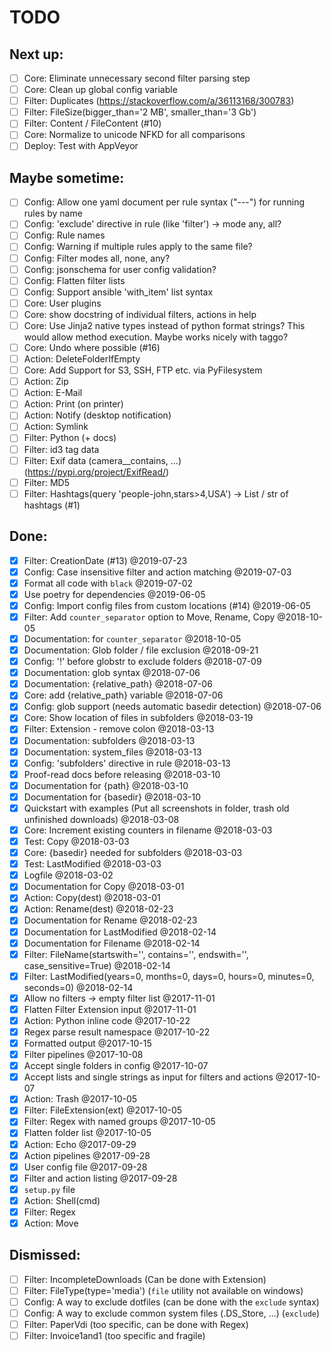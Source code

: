 # TODO

## Next up:
- [ ] Core: Eliminate unnecessary second filter parsing step
- [ ] Core: Clean up global config variable
- [ ] Filter: Duplicates (https://stackoverflow.com/a/36113168/300783)
- [ ] Filter: FileSize(bigger_than='2 MB', smaller_than='3 Gb')
- [ ] Filter: Content / FileContent (#10)
- [ ] Core: Normalize to unicode NFKD for all comparisons
- [ ] Deploy: Test with AppVeyor

## Maybe sometime:
- [ ] Config: Allow one yaml document per rule syntax ("---") for running rules by name
- [ ] Config: 'exclude' directive in rule (like 'filter') -> mode any, all?
- [ ] Config: Rule names
- [ ] Config: Warning if multiple rules apply to the same file?
- [ ] Config: Filter modes all, none, any?
- [ ] Config: jsonschema for user config validation?
- [ ] Config: Flatten filter lists
- [ ] Config: Support ansible 'with_item' list syntax
- [ ] Core: User plugins
- [ ] Core: show docstring of individual filters, actions in help
- [ ] Core: Use Jinja2 native types instead of python format strings?
            This would allow method execution. Maybe works nicely with taggo?
- [ ] Core: Undo where possible (#16)
- [ ] Action: DeleteFolderIfEmpty
- [ ] Core: Add Support for S3, SSH, FTP etc. via PyFilesystem
- [ ] Action: Zip
- [ ] Action: E-Mail
- [ ] Action: Print (on printer)
- [ ] Action: Notify (desktop notification)
- [ ] Action: Symlink
- [ ] Filter: Python (+ docs)
- [ ] Filter: id3 tag data
- [ ] Filter: Exif data (camera__contains, ...) (https://pypi.org/project/ExifRead/)
- [ ] Filter: MD5
- [ ] Filter: Hashtags(query 'people-john,stars>4,USA') -> List / str of hashtags (#1)

## Done:
- [x] Filter: CreationDate (#13)  @2019-07-23
- [x] Config: Case insensitive filter and action matching  @2019-07-03
- [x] Format all code with `black`  @2019-07-02
- [x] Use poetry for dependencies  @2019-06-05
- [x] Config: Import config files from custom locations (#14)  @2019-06-05
- [x] Filter: Add `counter_separator` option to Move, Rename, Copy  @2018-10-05
- [x] Documentation: for `counter_separator`  @2018-10-05
- [x] Documentation: Glob folder / file exclusion  @2018-09-21
- [x] Config: '!' before globstr to exclude folders  @2018-07-09
- [x] Documentation: glob syntax  @2018-07-06
- [x] Documentation: {relative_path}  @2018-07-06
- [x] Core: add {relative_path} variable  @2018-07-06
- [x] Config: glob support (needs automatic basedir detection)  @2018-07-06
- [x] Core: Show location of files in subfolders  @2018-03-19
- [x] Filter: Extension - remove colon  @2018-03-13
- [x] Documentation: subfolders  @2018-03-13
- [x] Documentation: system_files  @2018-03-13
- [x] Config: 'subfolders' directive in rule  @2018-03-13
- [x] Proof-read docs before releasing  @2018-03-10
- [x] Documentation for {path}  @2018-03-10
- [x] Documentation for {basedir}  @2018-03-10
- [x] Quickstart with examples (Put all screenshots in folder, trash old unfinished downloads)  @2018-03-08
- [x] Core: Increment existing counters in filename  @2018-03-03
- [x] Test: Copy  @2018-03-03
- [x] Core: {basedir} needed for subfolders  @2018-03-03
- [x] Test: LastModified  @2018-03-03
- [x] Logfile  @2018-03-02
- [x] Documentation for Copy  @2018-03-01
- [x] Action: Copy(dest)  @2018-03-01
- [x] Action: Rename(dest)  @2018-02-23
- [x] Documentation for Rename  @2018-02-23
- [x] Documentation for LastModified @2018-02-14
- [x] Documentation for Filename @2018-02-14
- [x] Filter: FileName(startswith='', contains='', endswith='', case_sensitive=True) @2018-02-14
- [x] Filter: LastModified(years=0, months=0, days=0, hours=0, minutes=0, seconds=0) @2018-02-14
- [x] Allow no filters -> empty filter list @2017-11-01
- [x] Flatten Filter Extension input @2017-11-01
- [x] Action: Python inline code @2017-10-22
- [x] Regex parse result namespace @2017-10-22
- [x] Formatted output @2017-10-15
- [x] Filter pipelines @2017-10-08
- [x] Accept single folders in config @2017-10-07
- [x] Accept lists and single strings as input for filters and actions @2017-10-07
- [x] Action: Trash @2017-10-05
- [x] Filter: FileExtension(ext) @2017-10-05
- [x] Filter: Regex with named groups @2017-10-05
- [x] Flatten folder list @2017-10-05
- [x] Action: Echo @2017-09-29
- [x] Action pipelines @2017-09-28
- [x] User config file @2017-09-28
- [x] Filter and action listing @2017-09-28
- [x] `setup.py` file
- [x] Action: Shell(cmd)
- [x] Filter: Regex
- [x] Action: Move

## Dismissed:
- [ ] Filter: IncompleteDownloads (Can be done with Extension)
- [ ] Filter: FileType(type='media') (`file` utility not available on windows)
- [ ] Config: A way to exclude dotfiles (can be done with the `exclude` syntax)
- [ ] Config: A way to exclude common system files (.DS_Store, ...) (`exclude`)
- [ ] Filter: PaperVdi (too specific, can be done with Regex)
- [ ] Filter: Invoice1and1 (too specific and fragile)
